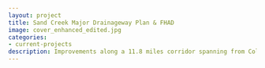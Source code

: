 ```yaml
---
layout: project
title: Sand Creek Major Drainageway Plan & FHAD
image: cover_enhanced_edited.jpg
categories:
- current-projects
description: Improvements along a 11.8 miles corridor spanning from Colfax Ave to the South Platte River confluence  
---
```

